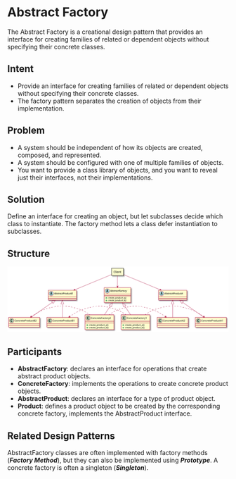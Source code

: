 # Abstract Factory
The Abstract Factory is a creational design pattern that provides an interface for creating families of related or dependent objects without specifying their concrete classes.

## Intent
- Provide an interface for creating families of related or dependent objects without specifying their concrete classes.
- The factory pattern separates the creation of objects from their implementation.

## Problem
- A system should be independent of how its objects are created, composed, and represented.
- A system should be configured with one of multiple families of objects.
- You want to provide a class library of objects, and you want to reveal just their interfaces, not their implementations.

## Solution
Define an interface for creating an object, but let subclasses decide which class to instantiate. The factory method lets a class defer instantiation to subclasses.

## Structure

![AbstractFactory](../../puml/svg/abstract_factory.svg)

## Participants
- **AbstractFactory**: declares an interface for operations that create abstract product objects.
- **ConcreteFactory**: implements the operations to create concrete product objects.
- **AbstractProduct**: declares an interface for a type of product object.
- **Product**: defines a product object to be created by the corresponding concrete factory, implements the AbstractProduct interface.

## Related Design Patterns
AbstractFactory classes are often implemented with factory methods (***Factory Method***),
but they can also be implemented using ***Prototype***.
A concrete factory is often a singleton (***Singleton***).
